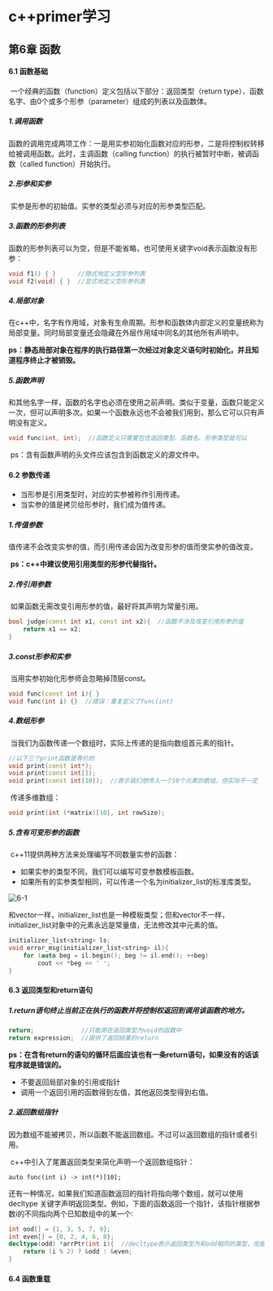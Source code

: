 # c++primer学习

## 第6章 函数

#### 6.1 函数基础

​    一个经典的函数（function）定义包括以下部分：返回类型（return type）、函数名字、由0个或多个形参（parameter）组成的列表以及函数体。

##### 1.调用函数

​    函数的调用完成两项工作：一是用实参初始化函数对应的形参，二是将控制权转移给被调用函数。此时，主调函数（calling function）的执行被暂时中断，被调函数（called function）开始执行。

##### 2.形参和实参

​    实参是形参的初始值。实参的类型必须与对应的形参类型匹配。

##### 3.函数的形参列表

​    函数的形参列表可以为空，但是不能省略，也可使用关键字void表示函数没有形参：

```c++
void f1() { }      //隐式地定义空形参列表
void f2(void) { }  //显式地定义空形参列表
```

##### 4.局部对象

​    在c++中，名字有作用域，对象有生命周期。形参和函数体内部定义的变量统称为局部变量。同时局部变量还会隐藏在外层作用域中同名的其他所有声明中。

​    **ps：静态局部对象在程序的执行路径第一次经过对象定义语句时初始化，并且知道程序终止才被销毁。**

##### 5.函数声明

​    和其他名字一样，函数的名字也必须在使用之前声明。类似于变量，函数只能定义一次，但可以声明多次。如果一个函数永远也不会被我们用到，那么它可以只有声明没有定义。

```c++
void func(int, int);  //函数定义只需要包含返回类型、函数名、形参类型就可以
```

​    ps：含有函数声明的头文件应该包含到函数定义的源文件中。

#### 6.2 参数传递

- 当形参是引用类型时，对应的实参被称作引用传递。
- 当实参的值是拷贝给形参时，我们成为值传递。

##### 1.传值参数

​    值传递不会改变实参的值，而引用传递会因为改变形参的值而使实参的值改变。

​    **ps：c++中建议使用引用类型的形参代替指针。**

##### 2.传引用参数

​    如果函数无需改变引用形参的值，最好将其声明为常量引用。

```c++
bool judge(const int x1, const int x2){  //函数不涉及改变引用形参的值
    return x1 == x2;
}
```

##### 3.const形参和实参

​    当用实参初始化形参师会忽略掉顶层const。

```c++
void func(const int i){ }
void func(int i) {}  //错误：重复定义了func(int)
```

##### 4.数组形参

​    当我们为函数传递一个数组时，实际上传递的是指向数组首元素的指针。

```c++
//以下三个print函数是等价的
void print(const int*);
void print(const int[]);
void print(const int[10]);  //表示我们想传入一个10个元素的数组，但实际不一定
```

​    传递多维数组：

```c++
void print(int (*matrix)[10], int rowSize);
```

##### 5.含有可变形参的函数

​    c++11提供两种方法来处理编写不同数量实参的函数：

- 如果实参的类型不同，我们可以编写可变参数模板函数。
- 如果所有的实参类型相同，可以传递一个名为initializer_list的标准库类型。

![6-1](E:\朱智博-文件杂项\c++\c++primer学习图片\6-1.png)

​    和vector一样，initializer_list也是一种模板类型；但和vector不一样，initializer_list对象中的元素永远是常量值，无法修改其中元素的值。

```c++
initializer_list<string> ls;
void error_msg(initializer_list<string> il){
    for (auto beg = il.begin(); beg != il.end(); ++beg)
        cout << *beg << ' ';
}
```

#### 6.3 返回类型和return语句

##### 1.return语句终止当前正在执行的函数并将控制权返回到调用该函数的地方。

```c++
return;             //只能用在返回类型为void的函数中
return expression;  //提供了返回结果的return
```

​    **ps：在含有return的语句的循环后面应该也有一条return语句，如果没有的话该程序就是错误的。**

- 不要返回局部对象的引用或指针
- 调用一个返回引用的函数得到左值，其他返回类型得到右值。

##### 2.返回数组指针

​    因为数组不能被拷贝，所以函数不能返回数组。不过可以返回数组的指针或者引用。

​    c++中引入了尾置返回类型来简化声明一个返回数组指针：

```
auto func(int i) -> int(*)[10];
```

​    还有一种情况，如果我们知道函数返回的指针将指向哪个数组，就可以使用decltype 关键字声明返回类型。例如，下面的函数返回一个指针，该指针根据参数i的不同指向两个已知数组中的某一个∶ 

```c++
int ood[] = {1, 3, 5, 7, 9};
int even[] = {0, 2, 4, 6, 8};
decltype(odd) *arrPtr(int i){  //decltype表示返回类型为和odd相同的类型，但是他不负责把数组类型转换为相应的指针，所以要返回指针就要加*
    return (i % 2) ? &odd : &even;
}
```

#### 6.4 函数重载

